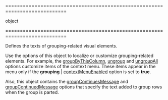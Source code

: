 <!--**
/*-------------------------------------------
    Auto-generated file. Do not modify.
-------------------------------------------

**-->
===========================================================================
<!--type-->object<!--/type-->
===========================================================================

<!--shortDescription-->
Defines the texts of grouping-related visual elements.
<!--/shortDescription-->

<!--fullDescription-->
Use the options of this object to localize or customize grouping-related elements. For example, the [groupByThisColumn](/Documentation/ApiReference/UI_Widgets/dxDataGrid/Configuration/grouping/texts/#groupByThisColumn), [ungroup](/Documentation/ApiReference/UI_Widgets/dxDataGrid/Configuration/grouping/texts/#ungroup) and [ungroupAll](/Documentation/ApiReference/UI_Widgets/dxDataGrid/Configuration/grouping/texts/#ungroupAll) options customize items of the context menu. These items appear in the menu only if the **grouping** | [contextMenuEnabled](/Documentation/ApiReference/UI_Widgets/dxDataGrid/Configuration/grouping/#contextMenuEnabled) option is set to **true**.

Also, this object contains the [groupContinuesMessage](/Documentation/ApiReference/UI_Widgets/dxDataGrid/Configuration/grouping/texts/#groupContinuesMessage) and [groupContinuedMessage](/Documentation/ApiReference/UI_Widgets/dxDataGrid/Configuration/grouping/texts/#groupContinuedMessage) options that specify the text added to group rows when the group is parted.
<!--/fullDescription-->